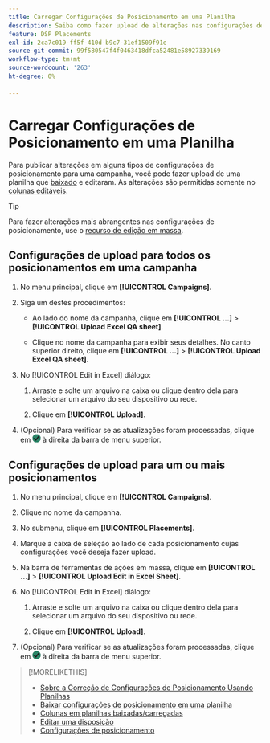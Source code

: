 ```yaml
---
title: Carregar Configurações de Posicionamento em uma Planilha
description: Saiba como fazer upload de alterações nas configurações de posicionamento de chaves para uma campanha usando planilhas.
feature: DSP Placements
exl-id: 2ca7c019-ff5f-410d-b9c7-31ef1509f91e
source-git-commit: 99f580547f4f0463418dfca52481e58927339169
workflow-type: tm+mt
source-wordcount: '263'
ht-degree: 0%

---
```


# Carregar Configurações de Posicionamento em uma Planilha

Para publicar alterações em alguns tipos de configurações de posicionamento para uma campanha, você pode fazer upload de uma planilha que [baixado](qa-sheet-download.md) e editaram. As alterações são permitidas somente no [colunas editáveis](qa-sheet-columns.md).

>[!TIP]
>
>Para fazer alterações mais abrangentes nas configurações de posicionamento, use o [recurso de edição em massa](/help/dsp/campaign-management/placements/placement-edit.md).

## Configurações de upload para todos os posicionamentos em uma campanha

1. No menu principal, clique em **[!UICONTROL Campaigns]**.

1. Siga um destes procedimentos:

   * Ao lado do nome da campanha, clique em **[!UICONTROL ...]** > **[!UICONTROL Upload Excel QA sheet]**.

   * Clique no nome da campanha para exibir seus detalhes. No canto superior direito, clique em **[!UICONTROL ...]** > **[!UICONTROL Upload Excel QA sheet]**.

1. No [!UICONTROL Edit in Excel] diálogo:

   1. Arraste e solte um arquivo na caixa ou clique dentro dela para selecionar um arquivo do seu dispositivo ou rede.

   1. Clique em **[!UICONTROL Upload]**.

1. (Opcional) Para verificar se as atualizações foram processadas, clique em ![Tarefas](/help/dsp/assets/downloads.png) à direita da barra de menu superior.

## Configurações de upload para um ou mais posicionamentos

1. No menu principal, clique em **[!UICONTROL Campaigns]**.

1. Clique no nome da campanha.

1. No submenu, clique em **[!UICONTROL Placements]**.

1. Marque a caixa de seleção ao lado de cada posicionamento cujas configurações você deseja fazer upload.

1. Na barra de ferramentas de ações em massa, clique em **[!UICONTROL ...]** > **[!UICONTROL Upload Edit in Excel Sheet]**.

1. No [!UICONTROL Edit in Excel] diálogo:

   1. Arraste e solte um arquivo na caixa ou clique dentro dela para selecionar um arquivo do seu dispositivo ou rede.

   1. Clique em **[!UICONTROL Upload]**.

1. (Opcional) Para verificar se as atualizações foram processadas, clique em ![Tarefas](/help/dsp/assets/downloads.png) à direita da barra de menu superior.

>[!MORELIKETHIS]
>
>* [Sobre a Correção de Configurações de Posicionamento Usando Planilhas](qa-about.md)
>* [Baixar configurações de posicionamento em uma planilha](qa-sheet-download.md)
>* [Colunas em planilhas baixadas/carregadas](qa-sheet-columns.md)
>* [Editar uma disposição](/help/dsp/campaign-management/placements/placement-edit.md)
>* [Configurações de posicionamento](/help/dsp/campaign-management/placements/placement-settings.md)
